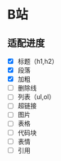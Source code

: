 # B站

## 适配进度

- [x] 标题（h1,h2）
- [x] 段落
- [X] 加粗
- [ ] 删除线
- [ ] 列表（ul,ol）
- [ ] 超链接
- [ ] 图片
- [ ] 表格
- [ ] 代码块
- [ ] 表情
- [ ] 引用